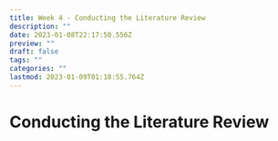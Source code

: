 ```yaml
---
title: Week 4 - Conducting the Literature Review
description: ""
date: 2023-01-08T22:17:50.556Z
preview: ""
draft: false
tags: ""
categories: ""
lastmod: 2023-01-09T01:18:55.764Z
---
```

# Conducting the Literature Review